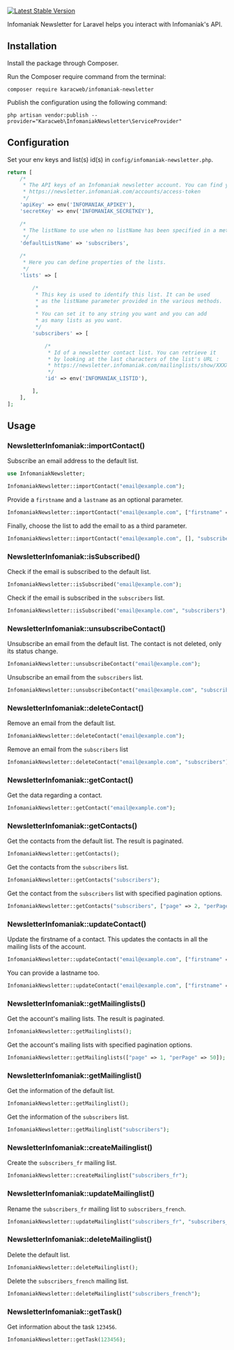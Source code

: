 [![Latest Stable Version](http://poser.pugx.org/karacweb/infomaniak-newsletter/v)](https://packagist.org/packages/karacweb/infomaniak-newsletter)

Infomaniak Newsletter for Laravel helps you interact with Infomaniak's API.


## Installation

Install the package through Composer.

Run the Composer require command from the terminal:

```
composer require karacweb/infomaniak-newsletter
```

Publish the configuration using the following command:

```
php artisan vendor:publish --provider="Karacweb\InfomaniakNewsletter\ServiceProvider"
```

## Configuration

Set your env keys and list(s) id(s) in `config/infomaniak-newsletter.php`.

```php
return [
    /*
     * The API keys of an Infomaniak newsletter account. You can find yours at
     * https://newsletter.infomaniak.com/accounts/access-token
     */
    'apiKey' => env('INFOMANIAK_APIKEY'),
    'secretKey' => env('INFOMANIAK_SECRETKEY'),

    /*
     * The listName to use when no listName has been specified in a method.
     */
    'defaultListName' => 'subscribers',

    /*
     * Here you can define properties of the lists.
     */
    'lists' => [

        /*
         * This key is used to identify this list. It can be used
         * as the listName parameter provided in the various methods.
         *
         * You can set it to any string you want and you can add
         * as many lists as you want.
         */
        'subscribers' => [

            /*
             * Id of a newsletter contact list. You can retrieve it
             * by looking at the last characters of the list's URL :
             * https://newsletter.infomaniak.com/mailinglists/show/XXXXX
             */
            'id' => env('INFOMANIAK_LISTID'),

        ],
    ],
];
```

## Usage

### NewsletterInfomaniak::importContact()

Subscribe an email address to the default list.
```php
use InfomaniakNewsletter;

InfomaniakNewsletter::importContact("email@example.com");
```

Provide a `firstname` and a `lastname` as an optional parameter.
```php
InfomaniakNewsletter::importContact("email@example.com", ["firstname" => "John", "lastname" => "Doe"]);
```

Finally, choose the list to add the email to as a third parameter.
```php
InfomaniakNewsletter::importContact("email@example.com", [], "subscribers");
```

### NewsletterInfomaniak::isSubscribed()

Check if the email is subscribed to the default list.
```php
InfomaniakNewsletter::isSubscribed("email@example.com");
```

Check if the email is subscribed in the `subscribers` list.
```php
InfomaniakNewsletter::isSubscribed("email@example.com", "subscribers");
```

### NewsletterInfomaniak::unsubscribeContact()

Unsubscribe an email from the default list. The contact is not deleted, only its status change.
```php
InfomaniakNewsletter::unsubscribeContact("email@example.com");
```

Unsubscribe an email from the `subscribers` list.
```php
InfomaniakNewsletter::unsubscribeContact("email@example.com", "subscribers");
```

### NewsletterInfomaniak::deleteContact()

Remove an email from the default list.
```php
InfomaniakNewsletter::deleteContact("email@example.com");
```

Remove an email from the `subscribers` list
```php
InfomaniakNewsletter::deleteContact("email@example.com", "subscribers");
```

### NewsletterInfomaniak::getContact()

Get the data regarding a contact.
```php
InfomaniakNewsletter::getContact("email@example.com");
```

### NewsletterInfomaniak::getContacts()

Get the contacts from the default list. The result is paginated.
```php
InfomaniakNewsletter::getContacts();
```

Get the contacts from the `subscribers` list.
```php
InfomaniakNewsletter::getContacts("subscribers");
```

Get the contact from the `subscribers` list with specified pagination options.
```php
InfomaniakNewsletter::getContacts("subscribers", ["page" => 2, "perPage" => 50]);
```

### NewsletterInfomaniak::updateContact()

Update the firstname of a contact. This updates the contacts in all the mailing lists of the account.
```php
InfomaniakNewsletter::updateContact("email@example.com", ["firstname" => "Joe"]);
```

You can provide a lastname too.
```php
InfomaniakNewsletter::updateContact("email@example.com", ["firstname" => "Joe", "lastname" => "Donovan"]);
```

### NewsletterInfomaniak::getMailinglists()

Get the account's mailing lists. The result is paginated.
```php
InfomaniakNewsletter::getMailinglists();
```

Get the account's mailing lists with specified pagination options.
```php
InfomaniakNewsletter::getMailinglists(["page" => 1, "perPage" => 50]);
```

### NewsletterInfomaniak::getMailinglist()

Get the information of the default list.
```php
InfomaniakNewsletter::getMailinglist();
```

Get the information of the `subscribers` list.
```php
InfomaniakNewsletter::getMailinglist("subscribers");
```

### NewsletterInfomaniak::createMailinglist()

Create the `subscribers_fr` mailing list.
```php
InfomaniakNewsletter::createMailinglist("subscribers_fr");
```

### NewsletterInfomaniak::updateMailinglist()

Rename the `subscribers_fr` mailing list to `subscribers_french`.
```php
InfomaniakNewsletter::updateMailinglist("subscribers_fr", "subscribers_french");
```

### NewsletterInfomaniak::deleteMailinglist()

Delete the default list.
```php
InfomaniakNewsletter::deleteMailinglist();
```

Delete the `subscribers_french` mailing list.
```php
InfomaniakNewsletter::deleteMailinglist("subscribers_french");
```

### NewsletterInfomaniak::getTask()

Get information about the task `123456`.
```php
InfomaniakNewsletter::getTask(123456);
```

